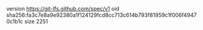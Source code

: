 version https://git-lfs.github.com/spec/v1
oid sha256:fa3c7e8a9e92380a1f124129fcd8cc713c614b793f81959c1f006f49470c1b1c
size 2251
